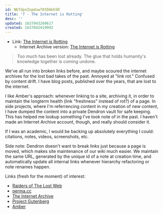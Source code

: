 ```yaml
---
id: NbTdpnZopduw78tDAkh5R
title: '7 - The Internet is Rotting'
desc: ''
updated: 1637043260617
created: 1637042419992
---
```


- Link: [The Internet is Rotting](https://www.theatlantic.com/technology/archive/2021/06/the-internet-is-a-collective-hallucination/619320/)
  - Internet Archive version: [The Internet is Rotting](https://web.archive.org/web/20211104055336/https://www.theatlantic.com/technology/archive/2021/06/the-internet-is-a-collective-hallucination/619320/)

> Too much has been lost already. The glue that holds humanity's knowledge together is coming undone.

We've all run into broken links before, and maybe scoured the internet archives for the lost bad takes of the past. Annoyed at "link rot." Confused by content drift. I have blog posts, published over the years, that are lost to the internet.

I like Amber's approach: whenever linking to a site, archiving it, in order to maintain the longterm health (link "freshness" instead of rot?) of a page. In side projects, where I'm referrencing content in my creation of new content, I have dumped the content into a private Dendron vault for safe keeping. This has helped me lookup something I've took note of in the past. I haven't made an Internet Archive account, though, and really should consider it.

If I was an academic, I would be backing up absolutely everything I could: citations, notes, videos, screenshots, etc.

Side note: Dendron doesn't want to break links just because a page is moved, which makes site maintenance of our wiki much easier. We maintain the same URL, generated by the unique id of a note at creation time, and automatically update all internal links whenever hierarchy refactoring or note renames happen.

Links (fresh for the moment) of interest:

- [Raiders of The Lost Web](https://www.theatlantic.com/technology/archive/2015/10/raiders-of-the-lost-web/409210/)
- [perma.cc](https://perma.cc/)
- [The Internet Archive](https://archive.org)
- [Project Gutenberg](https://www.gutenberg.org/)
- [Amber](http://amberlink.org/)